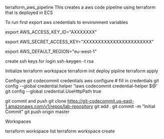 terraform_aws_pipeline
This creates a aws code pipeline using terraform that is deployed in ECS

To run
first export aws credentials to environment variables

export AWS_ACCESS_KEY_ID="AXXXXXXX"

export AWS_SECRET_ACCESS_KEY="XXXXXXXXXXXXXXXXXXXXXXX"

export AWS_DEFAULT_REGION="eu-west-1"

create ssh keys for login
ssh-keygen -t rsa

Initialize terraform workspace
terraform init
deploy pipline
terraform apply

Configure git codecommit credentials
aws configure  # fill in credentials
git config --global credential.helper '!aws codecommit credential-helper $@'
git config --global credential.UseHttpPath true

git commit and push
git clone https://git-codecommit.us-east-1.amazonaws.com/v1/repos/lab-repository
git add .
git commit -m "Initial Commit"
git push origin master

Workspaces

terraform workspace list
terraform workspace create 